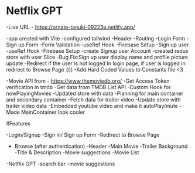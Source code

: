 # Netflix GPT

<!-- 2:37:29 -->

-Live URL - https://ornate-tanuki-09223e.netlify.app/

-app created with Vite
-configured tailwind
-Header
-Routing
-Login Form
-Sign up Form
-Form Validation
-useRef Hook
-Firebase Setup
-Sign up user
-useRef Hook
-Firebase Setup
-create Signup user Account
-created redux store with user Slice
-Bug Fix:Sign up user display name and profile picture update
-Redirect if the user is not logged In login page, if user is logged in redirect to Browse Page :)))
-Add Hard Coded Values to Constants file <3

-Movie API from - https://www.themoviedb.org/
-Get Access Token verification in tmdb
-Get data from TMDB List API
-Custom Hook for nowPlayingMovies
-Updated store with data
-Planning for main container and secondary container
-Fetch data for trailer video
-Update store with trailer video data
-Embedded youtube video and make it autoPlay/mute
-Made MainContainer look cooler

<!--  -->

#Features

-Login/Signup
-Sign in/ Sign up Form
-Redirect to Browse Page

- Browse (after authentication)
  -Header
  -Main Movie
  -Trailer Background
  -Title & Description
  -Movie suggestions
  -Movie List

-Netflix GPT
-search bar
-movie suggestions
